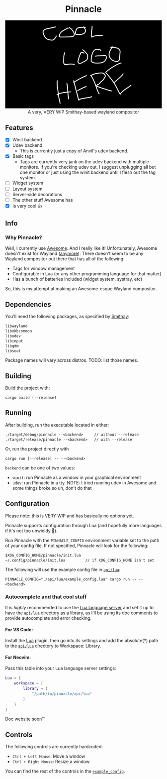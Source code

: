 # <div align="center">Pinnacle</div>
<div align="center">
    <picture>
        <source media="(prefers-color-scheme: dark)" srcset="/assets/cool_logo_dark_theme.png">
        <source media="(prefers-color-scheme: light)" srcset="/assets/cool_logo_light_theme.png">
        <img alt="Cool logo" src="/assets/cool_logo_dark_theme.png">
    </picture>
</div>

<div align="center">
    A very, VERY WIP Smithay-based wayland compositor
</div>

## Features
- [x] Winit backend
- [x] Udev backend
    - This is currently just a copy of Anvil's udev backend.
- [x] Basic tags
    - Tags are currently very jank on the udev backend with multiple monitors. If you're checking udev out, I suggest unplugging all but one monitor or just using the winit backend until I flesh out the tag system.
- [ ] Widget system
- [ ] Layout system
- [ ] Server-side decorations
- [ ] The other stuff Awesome has
- [x] Is very cool :thumbsup:

## Info
### Why Pinnacle?
Well, I currently use [Awesome](https://github.com/awesomeWM/awesome). And I really like it! Unfortunately, Awesome doesn't exist for Wayland ([anymore](http://way-cooler.org/blog/2020/01/09/way-cooler-post-mortem.html)). There doesn't seem to be any Wayland compositor out there that has all of the following:
- Tags for window management
- Configurable in Lua (or any other programming language for that matter)
- Has a bunch of batteries included (widget system, systray, etc)

So, this is my attempt at making an Awesome-esque Wayland compositor.

## Dependencies
You'll need the following packages, as specified by [Smithay](https://github.com/Smithay/smithay):
```
libwayland
libxkbcommon
libudev
libinput
libgdm
libseat
```
Package names will vary across distros. TODO: list those names.

## Building
Build the project with:
```
cargo build [--release]
```

## Running
After building, run the executable located in either:
```
./target/debug/pinnacle --<backend>     // without --release
./target/release/pinnacle --<backend>   // with --release
```

Or, run the project directly with 
```
cargo run [--release] -- --<backend>
```

`backend` can be one of two values:

- `winit`: run Pinnacle as a window in your graphical environment
- `udev`: run Pinnacle in a tty. NOTE: I tried running udev in Awesome and some things broke so uh, don't do that

## Configuration
Please note: this is VERY WIP and has basically no options yet.

Pinnacle supports configuration through Lua (and hopefully more languages if it's not too unwieldy :crab:).

Run Pinnacle with the `PINNACLE_CONFIG` environment variable set to the path of your config file. If not specified, Pinnacle will look for the following: 
```
$XDG_CONFIG_HOME/pinnacle/init.lua
~/.config/pinnacle/init.lua         // if XDG_CONFIG_HOME isn't set
```
The following will use the example config file in [`api/lua`](api/lua):
```
PINNACLE_CONFIG="./api/lua/example_config.lua" cargo run -- --<backend>
```

### Autocomplete and that cool stuff
It is *highly* recommended to use the [Lua language server](https://github.com/LuaLS/lua-language-server) and set it up to have the [`api/lua`](api/lua) directory as a library, as I'll be using its doc comments to provide autocomplete and error checking.

#### For VS Code:
Install the [Lua](https://marketplace.visualstudio.com/items?itemName=sumneko.lua) plugin, then go into its settings and add the absolute(?) path to the [`api/lua`](api/lua) directory to Workspace: Library.

#### For Neovim:
Pass this table into your Lua language server settings:
```lua
Lua = {
    workspace = {
        library = {
            "/path/to/pinnacle/api/lua"
        }
    }
}
```

Doc website soon:tm:

## Controls
The following controls are currently hardcoded:

- `Ctrl + Left Mouse`: Move a window
- `Ctrl + Right Mouse`: Resize a window

You can find the rest of the controls in the [`example_config`](api/lua/example_config.lua).
